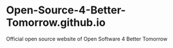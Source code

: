 # Open-Source-4-Better-Tomorrow.github.io
Official open source website of Open Software 4 Better Tomorrow
